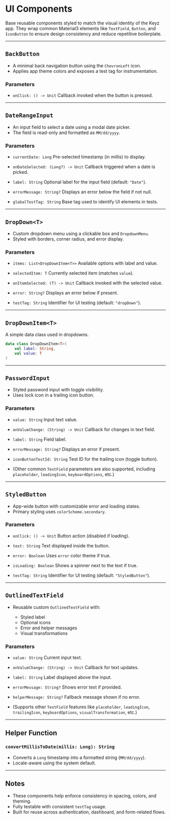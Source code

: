 # UI Components

Base reusable components styled to match the visual identity of the Keyz app.
They wrap common Material3 elements like `TextField`, `Button`, and `IconButton` to ensure design consistency and reduce repetitive boilerplate.

---

## `BackButton`

* A minimal back navigation button using the `ChevronLeft` icon.
* Applies app theme colors and exposes a test tag for instrumentation.

### Parameters

* `onClick: () -> Unit`
  Callback invoked when the button is pressed.

---

## `DateRangeInput`

* An input field to select a date using a modal date picker.
* The field is read-only and formatted as `MM/dd/yyyy`.

### Parameters

* `currentDate: Long`
  Pre-selected timestamp (in millis) to display.

* `onDateSelected: (Long?) -> Unit`
  Callback triggered when a date is picked.

* `label: String`
  Optional label for the input field (default: `"Date"`).

* `errorMessage: String?`
  Displays an error below the field if not null.

* `globalTestTag: String`
  Base tag used to identify UI elements in tests.

---

## `DropDown<T>`

* Custom dropdown menu using a clickable box and `DropdownMenu`.
* Styled with borders, corner radius, and error display.

### Parameters

* `items: List<DropDownItem<T>>`
  Available options with label and value.

* `selectedItem: T`
  Currently selected item (matches `value`).

* `onItemSelected: (T) -> Unit`
  Callback invoked with the selected value.

* `error: String?`
  Displays an error below if present.

* `testTag: String`
  Identifier for UI testing (default: `"dropDown"`).

---

## `DropDownItem<T>`

A simple data class used in dropdowns.

```kotlin
data class DropDownItem<T>(
    val label: String,
    val value: T
)
```

---

## `PasswordInput`

* Styled password input with toggle visibility.
* Uses lock icon in a trailing icon button.

### Parameters

* `value: String`
  Input text value.

* `onValueChange: (String) -> Unit`
  Callback for changes in text field.

* `label: String`
  Field label.

* `errorMessage: String?`
  Displays an error if present.

* `iconButtonTestId: String`
  Test ID for the trailing icon (toggle button).

* (Other common `TextField` parameters are also supported, including `placeholder`, `leadingIcon`, `keyboardOptions`, etc.)

---

## `StyledButton`

* App-wide button with customizable error and loading states.
* Primary styling uses `colorScheme.secondary`.

### Parameters

* `onClick: () -> Unit`
  Button action (disabled if loading).

* `text: String`
  Text displayed inside the button.

* `error: Boolean`
  Uses `error` color theme if true.

* `isLoading: Boolean`
  Shows a spinner next to the text if true.

* `testTag: String`
  Identifier for UI testing (default: `"StyledButton"`).

---

## `OutlinedTextField`

* Reusable custom `OutlinedTextField` with:

  * Styled label
  * Optional icons
  * Error and helper messages
  * Visual transformations

### Parameters

* `value: String`
  Current input text.

* `onValueChange: (String) -> Unit`
  Callback for text updates.

* `label: String`
  Label displayed above the input.

* `errorMessage: String?`
  Shows error text if provided.

* `helperMessage: String?`
  Fallback message shown if no error.

* (Supports other `TextField` features like `placeholder`, `leadingIcon`, `trailingIcon`, `keyboardOptions`, `visualTransformation`, etc.)

---

## Helper Function

### `convertMillisToDate(millis: Long): String`

* Converts a `Long` timestamp into a formatted string (`MM/dd/yyyy`).
* Locale-aware using the system default.

---

## Notes

* These components help enforce consistency in spacing, colors, and theming.
* Fully testable with consistent `testTag` usage.
* Built for reuse across authentication, dashboard, and form-related flows.
